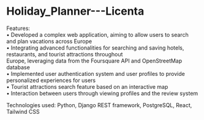 # Holiday_Planner---Licenta

Features:  
• Developed a complex web application, aiming to allow users to search and plan vacations across Europe  
• Integrating advanced functionalities for searching and saving hotels, restaurants, and tourist attractions throughout  
Europe, leveraging data from the Foursquare API and OpenStreetMap database  
• Implemented user authentication system and user profiles to provide personalized experiences for users  
• Tourist attractions search feature based on an interactive map  
• Interaction between users through viewing profiles and the review system  
  
Technologies used: Python, Django REST framework, PostgreSQL, React, Tailwind CSS  
